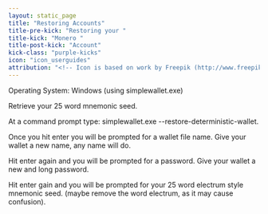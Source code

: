 ```yaml
---
layout: static_page
title: "Restoring Accounts"
title-pre-kick: "Restoring your "
title-kick: "Monero "
title-post-kick: "Account"
kick-class: "purple-kicks"
icon: "icon_userguides"
attribution: "<!-- Icon is based on work by Freepik (http://www.freepik.com) and is licensed under Creative Commons BY 3.0 -->"
---
```


Operating System:  Windows (using simplewallet.exe)

Retrieve your 25 word mnemonic seed.

At a command prompt type:  simplewallet.exe --restore-deterministic-wallet.

Once you hit enter you will be prompted for a wallet file name.  Give your wallet a new name, any name will do. 

Hit enter again and you will be prompted for a password.  Give your wallet a new and long password.

Hit enter gain and you will be prompted for your 25 word electrum style mnemonic seed.  (maybe remove the word electrum, as it may cause confusion).

